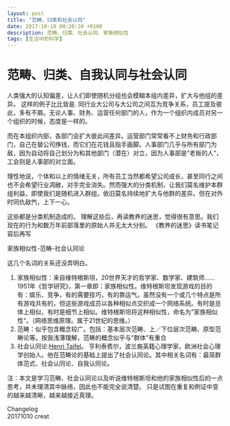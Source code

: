 ```yaml
---
layout: post
title: "范畴、归类和社会认同"
date: 2017-10-10 00:20:20 +0100
description: 范畴、归类、社会认同、家族相似性
tags: [生活中的科学]
---
```

# 范畴、归类、自我认同与社会认同 
人类强大的认知偏差，让人们即使随机分组也会模糊本组内差异，扩大与他组的差异。
这样的例子比比皆是.
同行业大公司与大公司之间互为竞争关系，员工提及彼此，多有不屑。无论人事、财务、运营任何部门的人，作为一个组织内成员对另一个组织的时候，态度是一样的。

而在本组织内部，各部门会扩大彼此间差异。运营部门常常看不上财务和行政部门，自己在替公司挣钱，而它们在花钱且指手画脚。人事部门几乎与所有部门为敌，因为自动将自己划分为和其他部门（潜在）对立，因为人事部是“老板的人”，工会则是人事部的对立面。

理性地说，个体和以上的情绪无关，所有员工当然都希望公司成长，甚至同行之间也不会希望行业凋敝，对手完全消失。然而强大的分类机制，让我们莫名维护本群组利益，即使我们是随机进入群组，依旧莫名持续地扩大与他群的差异。但在对外时同仇敌忾，上下一心。

这些都是分类机制造成的。
理解这些后，再读教养的迷思，觉得很有意思。我们现在的行为和数万年前部落里的原始人并无太大分别。
《教养的迷思》读书笔记容后再写   

家族相似性-范畴-社会认同论

这几个名词的关系还没弄明白。
1. 家族相似性：来自维特根斯坦，20世界天才的哲学家、数学家、建筑师……
1951年《哲学研究》，第一章即：家族相似性。维特根斯坦发现游戏的目的有：娱乐、竞争，有的需要技巧，有的靠运气。虽然没有一个或几个特点是所有游戏共有的，但这些游戏成员以各种相似点交织成一个网络系统。有时是总体上相似，有时是细节上相似。维特根斯坦将这种相似性，命名为”家族相似性“。（网络思维原理。属于21世纪的思维。）
2. 范畴：似乎包含概念较广。包括：基本层次范畴、上／下位层次范畴、原型范畴论等。按我浅薄理解，范畴的概念似乎与“群体”有重合
3. 社会认同论:[Henri Tajfel](https://en.wikipedia.org/wiki/Henri_Tajfel)。 亨利泰费尔，波兰裔英籍心理学家，欧洲社会心理学创始人。他在范畴论的基础上提出了社会认同论。其中相关名词有：最简群体范式、社会认同论、自我认同论。

注：本文是学习范畴、社会认同论以及听说维特根斯坦和他的家族相似性后的一点思考，并未理清其中脉络，因此也不能完全说清楚。
只是试图在重复和例证中变的越来越清晰，越来越接近真理。

Changelog     
20171010 creat
